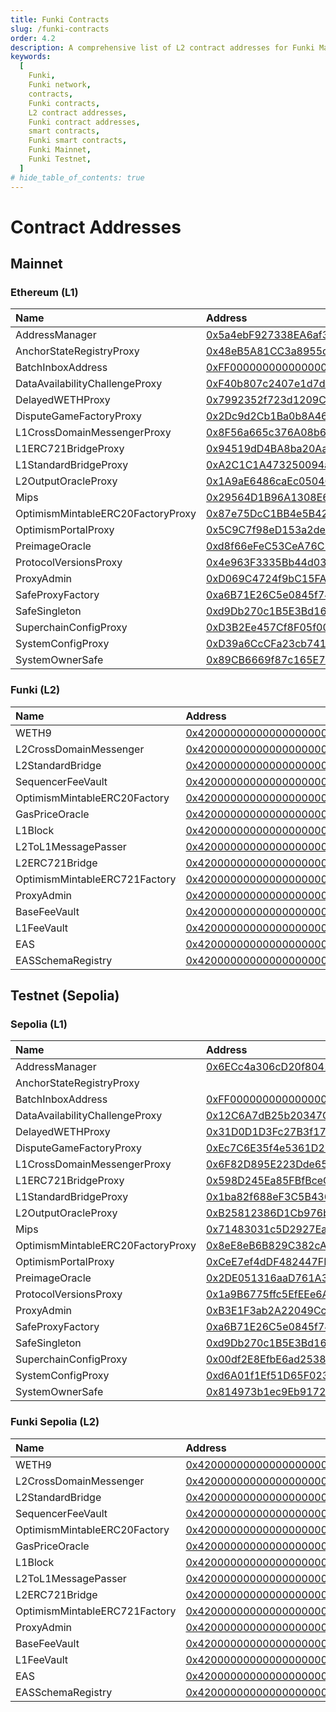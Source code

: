 ```yaml
---
title: Funki Contracts
slug: /funki-contracts
order: 4.2
description: A comprehensive list of L2 contract addresses for Funki Mainnet and Funki Testnet, including links to their respective blockchain explorers.
keywords:
  [
    Funki,
    Funki network,
    contracts,
    Funki contracts,
    L2 contract addresses,
    Funki contract addresses,
    smart contracts,
    Funki smart contracts,
    Funki Mainnet,
    Funki Testnet,
  ]
# hide_table_of_contents: true
---
```


# Contract Addresses

## Mainnet

### Ethereum (L1)

| Name                              | Address                                                                                                               |
| :-------------------------------- | :-------------------------------------------------------------------------------------------------------------------- |
| AddressManager                    | [0x5a4ebF927338EA6af377caEee99C85088908f57D](https://explorer.funkichain.com/address/0x5a4ebF927338EA6af377caEee99C85088908f57D) |
| AnchorStateRegistryProxy          | [0x48eB5A81CC3a8955d0DabD6eEd45ac09C7c1889f](https://explorer.funkichain.com/address/0x48eB5A81CC3a8955d0DabD6eEd45ac09C7c1889f) |
| BatchInboxAddress                 | [0xFF00000000000000000000000000000084bb84bb](https://explorer.funkichain.com/address/0xFF00000000000000000000000000000084bb84bb) |
| DataAvailabilityChallengeProxy    | [0xF40b807c2407e1d7dabb85f3ceefd5EACc7bF3CD](https://explorer.funkichain.com/address/0xF40b807c2407e1d7dabb85f3ceefd5EACc7bF3CD) |
| DelayedWETHProxy                  | [0x7992352f723d1209CDd9B786dEF1fBd8DC6511DB](https://explorer.funkichain.com/address/0x7992352f723d1209CDd9B786dEF1fBd8DC6511DB) |
| DisputeGameFactoryProxy           | [0x2Dc9d2Cb1Ba0b8A46AE252ab4FBE1ad5C5c3B795](https://explorer.funkichain.com/address/0x2Dc9d2Cb1Ba0b8A46AE252ab4FBE1ad5C5c3B795) |
| L1CrossDomainMessengerProxy       | [0x8F56a665c376A08b604DD32ee6E88667A6093172](https://explorer.funkichain.com/address/0x8F56a665c376A08b604DD32ee6E88667A6093172) |
| L1ERC721BridgeProxy               | [0x94519dD4BA8ba20Aaad14f7C6cD00fa1bB0192E9](https://explorer.funkichain.com/address/0x94519dD4BA8ba20Aaad14f7C6cD00fa1bB0192E9) |
| L1StandardBridgeProxy             | [0xA2C1C1A473250094a6244F2bcf6Cb51F670Ad3aC](https://explorer.funkichain.com/address/0xA2C1C1A473250094a6244F2bcf6Cb51F670Ad3aC) |
| L2OutputOracleProxy               | [0x1A9aE6486caEc0504657351ac473B3dF8A1367cb](https://explorer.funkichain.com/address/0x1A9aE6486caEc0504657351ac473B3dF8A1367cb) |
| Mips                              | [0x29564D1B96A1308E6930F88665576763Ed4837E2](https://explorer.funkichain.com/address/0x29564D1B96A1308E6930F88665576763Ed4837E2) |
| OptimismMintableERC20FactoryProxy | [0x87e75DcC1BB4e5B42cB5c52eB5832d6eCC3bFeF4](https://explorer.funkichain.com/address/0x87e75DcC1BB4e5B42cB5c52eB5832d6eCC3bFeF4) |
| OptimismPortalProxy               | [0x5C9C7f98eD153a2deAA981eB5C97B31744AccF22](https://explorer.funkichain.com/address/0x5C9C7f98eD153a2deAA981eB5C97B31744AccF22) |
| PreimageOracle                    | [0xd8f66eFeC53CeA76C597827ba5Bf3F68D29f2fA8](https://explorer.funkichain.com/address/0xd8f66eFeC53CeA76C597827ba5Bf3F68D29f2fA8) |
| ProtocolVersionsProxy             | [0x4e963F3335Bb44d03302A2C9f3c254F74d15cEBA](https://explorer.funkichain.com/address/0x4e963F3335Bb44d03302A2C9f3c254F74d15cEBA) |
| ProxyAdmin                        | [0xD069C4724f9bC15FA53b3b2516594512AEf8c957](https://explorer.funkichain.com/address/0xD069C4724f9bC15FA53b3b2516594512AEf8c957) |
| SafeProxyFactory                  | [0xa6B71E26C5e0845f74c812102Ca7114b6a896AB2](https://explorer.funkichain.com/address/0xa6B71E26C5e0845f74c812102Ca7114b6a896AB2) |
| SafeSingleton                     | [0xd9Db270c1B5E3Bd161E8c8503c55cEABeE709552](https://explorer.funkichain.com/address/0xd9Db270c1B5E3Bd161E8c8503c55cEABeE709552) |
| SuperchainConfigProxy             | [0xD3B2Ee457Cf8F05f00c17BFe509b43BA04c9e5a2](https://explorer.funkichain.com/address/0xD3B2Ee457Cf8F05f00c17BFe509b43BA04c9e5a2) |
| SystemConfigProxy                 | [0xD39a6CcCFa23cb741bB530497e42EC337f1215a8](https://explorer.funkichain.com/address/0xD39a6CcCFa23cb741bB530497e42EC337f1215a8) |
| SystemOwnerSafe                   | [0x89CB6669f87c165E7128F4a57476EE4Daa7ffbCD](https://explorer.funkichain.com/address/0x89CB6669f87c165E7128F4a57476EE4Daa7ffbCD) |

### Funki (L2)

| Name                          | Address                                                                                                                       |
| :---------------------------- | :---------------------------------------------------------------------------------------------------------------------------- |
| WETH9                         | [0x4200000000000000000000000000000000000006](https://explorer.funkichain.com/address/0x4200000000000000000000000000000000000006) |
| L2CrossDomainMessenger        | [0x4200000000000000000000000000000000000007](https://explorer.funkichain.com/address/0x4200000000000000000000000000000000000007) |
| L2StandardBridge              | [0x4200000000000000000000000000000000000010](https://explorer.funkichain.com/address/0x4200000000000000000000000000000000000010) |
| SequencerFeeVault             | [0x4200000000000000000000000000000000000011](https://explorer.funkichain.com/address/0x4200000000000000000000000000000000000011) |
| OptimismMintableERC20Factory  | [0x4200000000000000000000000000000000000012](https://explorer.funkichain.com/address/0x4200000000000000000000000000000000000012) |
| GasPriceOracle                | [0x420000000000000000000000000000000000000F](https://explorer.funkichain.com/address/0x420000000000000000000000000000000000000F) |
| L1Block                       | [0x4200000000000000000000000000000000000015](https://explorer.funkichain.com/address/0x4200000000000000000000000000000000000015) |
| L2ToL1MessagePasser           | [0x4200000000000000000000000000000000000016](https://explorer.funkichain.com/address/0x4200000000000000000000000000000000000016) |
| L2ERC721Bridge                | [0x4200000000000000000000000000000000000014](https://explorer.funkichain.com/address/0x4200000000000000000000000000000000000014) |
| OptimismMintableERC721Factory | [0x4200000000000000000000000000000000000017](https://explorer.funkichain.com/address/0x4200000000000000000000000000000000000017) |
| ProxyAdmin                    | [0x4200000000000000000000000000000000000018](https://explorer.funkichain.com/address/0x4200000000000000000000000000000000000018) |
| BaseFeeVault                  | [0x4200000000000000000000000000000000000019](https://explorer.funkichain.com/address/0x4200000000000000000000000000000000000019) |
| L1FeeVault                    | [0x420000000000000000000000000000000000001a](https://explorer.funkichain.com/address/0x420000000000000000000000000000000000001a) |
| EAS                           | [0x4200000000000000000000000000000000000021](https://explorer.funkichain.com/address/0x4200000000000000000000000000000000000021) |
| EASSchemaRegistry             | [0x4200000000000000000000000000000000000020](https://explorer.funkichain.com/address/0x4200000000000000000000000000000000000020) |

## Testnet (Sepolia)

### Sepolia (L1)

| Name                              | Address                                                                                                               |
| :-------------------------------- | :-------------------------------------------------------------------------------------------------------------------- |
| AddressManager                    | [0x6ECc4a306cD20f8041d63B3Db8ecA46b713cDEcC](https://sepolia.etherscan.io/address/0x6ECc4a306cD20f8041d63B3Db8ecA46b713cDEcC) |
| AnchorStateRegistryProxy          |  |
| BatchInboxAddress                 | [0xFF000000000000000000000000000000000084bb](https://sepolia.etherscan.io/address/0xFF000000000000000000000000000000000084bb) |
| DataAvailabilityChallengeProxy    | [0x12C6A7dB25b20347CA6F5d47E56D5E8219871C6d](https://sepolia.etherscan.io/address/0x12C6A7dB25b20347CA6F5d47E56D5E8219871C6d) |
| DelayedWETHProxy                  | [0x31D0D1D3Fc27B3f174E544364e7Bb836980162d1](https://sepolia.etherscan.io/address/0x31D0D1D3Fc27B3f174E544364e7Bb836980162d1) |
| DisputeGameFactoryProxy           | [0xEc7C6E35f4e5361D279d5Fe7222F3F45A8A83352](https://sepolia.etherscan.io/address/0xEc7C6E35f4e5361D279d5Fe7222F3F45A8A83352) |
| L1CrossDomainMessengerProxy       | [0x6F82D895E223Dde65DA28a8bbD14f3eF79cBF3b8](https://sepolia.etherscan.io/address/0x6F82D895E223Dde65DA28a8bbD14f3eF79cBF3b8) |
| L1ERC721BridgeProxy               | [0x598D245Ea85FBfBceCe6c62232bbCAB688D3F68b](https://sepolia.etherscan.io/address/0x598D245Ea85FBfBceCe6c62232bbCAB688D3F68b) |
| L1StandardBridgeProxy             | [0x1ba82f688eF3C5B4363Ff667254ed4DC59E97477](https://sepolia.etherscan.io/address/0x1ba82f688eF3C5B4363Ff667254ed4DC59E97477) |
| L2OutputOracleProxy               | [0xB25812386D1Cb976b50de7387F5CBc10Fec3F27c](https://sepolia.etherscan.io/address/0xB25812386D1Cb976b50de7387F5CBc10Fec3F27c) |
| Mips                              | [0x71483031c5D2927Ea83807d5C88bd8EccFaF292d](https://sepolia.etherscan.io/address/0x71483031c5D2927Ea83807d5C88bd8EccFaF292d) |
| OptimismMintableERC20FactoryProxy | [0x8eE8eB6B829C382cA395D35C40Dcd2ef8AE57c68](https://sepolia.etherscan.io/address/0x8eE8eB6B829C382cA395D35C40Dcd2ef8AE57c68) |
| OptimismPortalProxy               | [0xCeE7ef4dDF482447FE14c605Ea94B37cBE87Ca9D](https://sepolia.etherscan.io/address/0xCeE7ef4dDF482447FE14c605Ea94B37cBE87Ca9D) |
| PreimageOracle                    | [0x2DE051316aaD761A3eBd6fF008D714805bD02c56](https://sepolia.etherscan.io/address/0x2DE051316aaD761A3eBd6fF008D714805bD02c56) |
| ProtocolVersionsProxy             | [0x1a9B6775ffc5EfEEe6Abbe9C29512dAeE52F118B](https://sepolia.etherscan.io/address/0x1a9B6775ffc5EfEEe6Abbe9C29512dAeE52F118B) |
| ProxyAdmin                        | [0xB3E1F3ab2A22049Cc155ebA7089Ea20A5EAB99ca](https://sepolia.etherscan.io/address/0xB3E1F3ab2A22049Cc155ebA7089Ea20A5EAB99ca) |
| SafeProxyFactory                  | [0xa6B71E26C5e0845f74c812102Ca7114b6a896AB2](https://sepolia.etherscan.io/address/0xa6B71E26C5e0845f74c812102Ca7114b6a896AB2) |
| SafeSingleton                     | [0xd9Db270c1B5E3Bd161E8c8503c55cEABeE709552](https://sepolia.etherscan.io/address/0xd9Db270c1B5E3Bd161E8c8503c55cEABeE709552) |
| SuperchainConfigProxy             | [0x00df2E8EfbE6ad2538D940a2cCAAE65112bd0437](https://sepolia.etherscan.io/address/0x00df2E8EfbE6ad2538D940a2cCAAE65112bd0437) |
| SystemConfigProxy                 | [0xd6A01f1Ef51D65F023433992a8F62fEeAD35b172](https://sepolia.etherscan.io/address/0xd6A01f1Ef51D65F023433992a8F62fEeAD35b172) |
| SystemOwnerSafe                   | [0x814973b1ec9Eb9172996931dE7BF1380bd64a824](https://sepolia.etherscan.io/address/0x814973b1ec9Eb9172996931dE7BF1380bd64a824) |

### Funki Sepolia (L2)

| Name                          | Address                                                                                                                       |
| :---------------------------- | :---------------------------------------------------------------------------------------------------------------------------- |
| WETH9                         | [0x4200000000000000000000000000000000000006](https://sepolia-sandbox.funkichain.com/address/0x4200000000000000000000000000000000000006) |
| L2CrossDomainMessenger        | [0x4200000000000000000000000000000000000007](https://sepolia-sandbox.funkichain.com/address/0x4200000000000000000000000000000000000007) |
| L2StandardBridge              | [0x4200000000000000000000000000000000000010](https://sepolia-sandbox.funkichain.com/address/0x4200000000000000000000000000000000000010) |
| SequencerFeeVault             | [0x4200000000000000000000000000000000000011](https://sepolia-sandbox.funkichain.com/address/0x4200000000000000000000000000000000000011) |
| OptimismMintableERC20Factory  | [0x4200000000000000000000000000000000000012](https://sepolia-sandbox.funkichain.com/address/0x4200000000000000000000000000000000000012) |
| GasPriceOracle                | [0x420000000000000000000000000000000000000F](https://sepolia-sandbox.funkichain.com/address/0x420000000000000000000000000000000000000F) |
| L1Block                       | [0x4200000000000000000000000000000000000015](https://sepolia-sandbox.funkichain.com/address/0x4200000000000000000000000000000000000015) |
| L2ToL1MessagePasser           | [0x4200000000000000000000000000000000000016](https://sepolia-sandbox.funkichain.com/address/0x4200000000000000000000000000000000000016) |
| L2ERC721Bridge                | [0x4200000000000000000000000000000000000014](https://sepolia-sandbox.funkichain.com/address/0x4200000000000000000000000000000000000014) |
| OptimismMintableERC721Factory | [0x4200000000000000000000000000000000000017](https://sepolia-sandbox.funkichain.com/address/0x4200000000000000000000000000000000000017) |
| ProxyAdmin                    | [0x4200000000000000000000000000000000000018](https://sepolia-sandbox.funkichain.com/address/0x4200000000000000000000000000000000000018) |
| BaseFeeVault                  | [0x4200000000000000000000000000000000000019](https://sepolia-sandbox.funkichain.com/address/0x4200000000000000000000000000000000000019) |
| L1FeeVault                    | [0x420000000000000000000000000000000000001a](https://sepolia-sandbox.funkichain.com/address/0x420000000000000000000000000000000000001a) |
| EAS                           | [0x4200000000000000000000000000000000000021](https://sepolia-sandbox.funkichain.com/address/0x4200000000000000000000000000000000000021) |
| EASSchemaRegistry             | [0x4200000000000000000000000000000000000020](https://sepolia-sandbox.funkichain.com/address/0x4200000000000000000000000000000000000020) |
